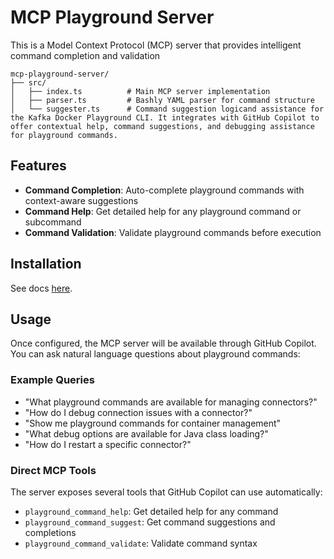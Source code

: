 # MCP Playground Server

This is a Model Context Protocol (MCP) server that provides intelligent command completion and validation

```
mcp-playground-server/
├── src/
│   ├── index.ts          # Main MCP server implementation
│   ├── parser.ts         # Bashly YAML parser for command structure
│   └── suggester.ts      # Command suggestion logicand assistance for the Kafka Docker Playground CLI. It integrates with GitHub Copilot to offer contextual help, command suggestions, and debugging assistance for playground commands.
```

## Features

- **Command Completion**: Auto-complete playground commands with context-aware suggestions
- **Command Help**: Get detailed help for any playground command or subcommand  
- **Command Validation**: Validate playground commands before execution

## Installation

See docs [here](https://kafka-docker-playground.io/#/cli?id=%f0%9f%a4%96-setup-mcp-server-for-playground-cli).

## Usage

Once configured, the MCP server will be available through GitHub Copilot. You can ask natural language questions about playground commands:

### Example Queries

- "What playground commands are available for managing connectors?"
- "How do I debug connection issues with a connector?"
- "Show me playground commands for container management"
- "What debug options are available for Java class loading?"
- "How do I restart a specific connector?"

### Direct MCP Tools

The server exposes several tools that GitHub Copilot can use automatically:

- `playground_command_help`: Get detailed help for any command
- `playground_command_suggest`: Get command suggestions and completions  
- `playground_command_validate`: Validate command syntax
